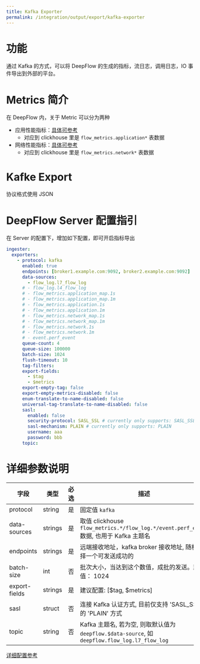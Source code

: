 ```yaml
---
title: Kafka Exporter
permalink: /integration/output/export/kafka-exporter
---
```


# 功能

通过 Kafka 的方式，可以将 DeepFlow 的生成的指标，流日志，调用日志，IO 事件导出到外部的平台。

# Metrics 简介

在 DeepFlow 内，关于 Metric 可以分为两种

- 应用性能指标：[具体可参考](../../../features/universal-map/application-metrics/)
  - 对应到 clickhouse 里是 `flow_metrics.application*` 表数据
- 网络性能指标：[具体可参考](../../../features/universal-map/network-metrics/)
  - 对应到 clickhouse 里是 `flow_metrics.network*` 表数据

# Kafke Export

协议格式使用 JSON

# DeepFlow Server 配置指引

在 Server 的配置下，增加如下配置，即可开启指标导出

```yaml
ingester:
  exporters:
    - protocol: kafka
      enabled: true
      endpoints: [broker1.example.com:9092, broker2.example.com:9092]
      data-sources:
        - flow_log.l7_flow_log
      # - flow_log.l4_flow_log
      # - flow_metrics.application_map.1s
      # - flow_metrics.application_map.1m
      # - flow_metrics.application.1s
      # - flow_metrics.application.1m
      # - flow_metrics.network_map.1s
      # - flow_metrics.network_map.1m
      # - flow_metrics.network.1s
      # - flow_metrics.network.1m
      # - event.perf_event
      queue-count: 4
      queue-size: 100000
      batch-size: 1024
      flush-timeout: 10
      tag-filters:
      export-fields:
        - $tag
        - $metrics
      export-empty-tag: false
      export-empty-metrics-disabled: false
      enum-translate-to-name-disabled: false
      universal-tag-translate-to-name-disabled: false
      sasl:
        enabled: false
        security-protocol: SASL_SSL # currently only supports: SASL_SSL
        sasl-mechanism: PLAIN # currently only supports: PLAIN
        username: aaa
        password: bbb
      topic:
```

# 详细参数说明

| 字段          | 类型    | 必选 | 描述                                                                                           |
| ------------- | ------- | ---- | ---------------------------------------------------------------------------------------------- |
| protocol      | string  | 是   | 固定值 `kafka`                                                                                 |
| data-sources  | strings | 是   | 取值 clickhouse `flow_metrics.*/flow_log.*/event.perf_event` 数据, 也用于 Kafka 主题名         |
| endpoints     | strings | 是   | 远端接收地址，kafka broker 接收地址, 随机选择一个可发送成功的                                  |
| batch-size    | int     | 否   | 批次大小，当达到这个数值，成批的发送。默认值： 1024                                            |
| export-fields | strings | 是   | 建议配置: [$tag, $metrics]                                                                     |
| sasl          | struct  | 否   | 连接 Kafka 认证方式, 目前仅支持 'SASL_SSL' 的 'PLAIN' 方式                                     |
| topic         | string  | 否   | Kafka 主题名, 若为空, 则取默认值为 `deepflow.$data-source`, 如 `deepflow.flow_log.l7_flow_log` |

[详细配置参考](./exporter-config/)
